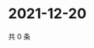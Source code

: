 # 2021-12-20

共 0 条

<!-- BEGIN WEIBO -->
<!-- 最后更新时间 Mon Dec 20 2021 21:23:43 GMT+0800 (China Standard Time) -->

<!-- END WEIBO -->
